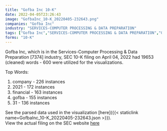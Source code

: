 ```yaml
---
title: "Gofba Inc 10-K"
date: 2022-04-05T23:26:43
image: "GofbaInc_10-K_20220405-232643.png"
companies: "Gofba Inc"
industry: "SERVICES-COMPUTER PROCESSING & DATA PREPARATION"
tags: ["Gofba Inc","SERVICES-COMPUTER PROCESSING & DATA PREPARATION","04-04-2022","10-K"]
forms: "10-K"
---
```

Gofba Inc, which is in the Services-Computer Processing & Data Preparation [7374] industry, SEC 10-K filing on April 04, 2022 had 19653 (cleaned) words - 600 were utilized for the visualizations.

Top Words:
1. company - 226 instances
2. 2021 - 172 instances
3. financial - 163 instances
4. gofba - 155 instances
5. 31 - 136 instances


See the parsed data used in the visualization [here]({{< staticlink name=GofbaInc_10-K_20220405-232643.json >}}).  
View the actual filing on the SEC website [here](https://www.sec.gov/Archives/edgar/data/1735092/0001477932-22-002022.txt)